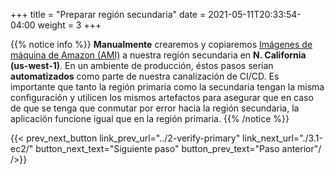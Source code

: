 +++
title = "Preparar región secundaria"
date =  2021-05-11T20:33:54-04:00
weight = 3
+++

{{% notice info %}}
**Manualmente** crearemos y copiaremos [Imágenes de máquina de Amazon (AMI)](https://docs.aws.amazon.com/es_es/AWSEC2/latest/UserGuide/AMIs.html) a nuestra región secundaria en **N. California (us-west-1)**.
En un ambiente de producción, éstos pasos serían **automatizados** como parte de nuestra canalización de CI/CD. Es importante que tanto la región primaria como la secundaria tengan la misma configuración y utilicen los mismos artefactos para asegurar que en caso de que se tenga que conmutar por error hacia la región secundaria, la aplicación funcione igual que en la región primaria.
{{% /notice %}}

{{< prev_next_button link_prev_url="../2-verify-primary" link_next_url="./3.1-ec2/" button_next_text="Siguiente paso" button_prev_text="Paso anterior"/ />}}
